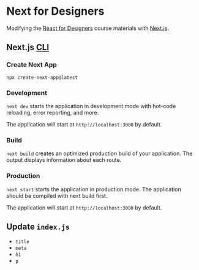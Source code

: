 # Next for Designers

Modifying the [React for Designers](https://designcode.io/react) course materials with [Next.js](https://nextjs.org/).

## Next.js [CLI](https://nextjs.org/docs/api-reference/cli)

### Create Next App

`npx create-next-app@latest`

### Development

`next dev` starts the application in development mode with hot-code reloading, error reporting, and more:

The application will start at `http://localhost:3000` by default.

### Build

`next build` creates an optimized production build of your application. The output displays information about each route.

### Production

`next start` starts the application in production mode. The application should be compiled with next build first.

The application will start at `http://localhost:3000` by default.

## Update `index.js`

- `title`
- `meta`
- `h1`
- `p`
